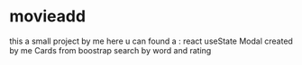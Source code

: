 # movieadd
this a small project by me 
here u can found a :
react useState 
Modal created by me 
Cards from boostrap 
search by word and rating 
